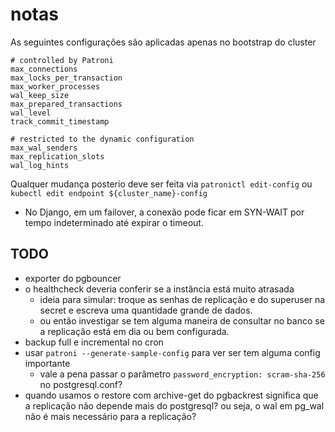 # notas

As seguintes configurações são aplicadas apenas no bootstrap do cluster

```text
# controlled by Patroni
max_connections
max_locks_per_transaction
max_worker_processes
wal_keep_size
max_prepared_transactions
wal_level
track_commit_timestamp

# restricted to the dynamic configuration
max_wal_senders
max_replication_slots
wal_log_hints
```

Qualquer mudança posterio deve ser feita via `patronictl edit-config` ou `kubectl edit endpoint ${cluster_name}-config`

- No Django, em um failover, a conexão pode ficar em SYN-WAIT por tempo indeterminado até expirar o timeout.

## TODO

- exporter do pgbouncer
- o healthcheck deveria conferir se a instância está muito atrasada
  - ideia para simular: troque as senhas de replicação e do superuser
    na secret e escreva uma quantidade grande de dados.
  - ou então investigar se tem alguma maneira de consultar no banco
    se a replicação está em dia ou bem configurada.
- backup full e incremental no cron
- usar `patroni --generate-sample-config` para ver ser tem alguma config importante
  - vale a pena passar o parâmetro `password_encryption: scram-sha-256` no postgresql.conf?
- quando usamos o restore com archive-get do pgbackrest significa que
  a replicação não depende mais do postgresql? ou seja, o wal em pg_wal
  não é mais necessário para a replicação?
